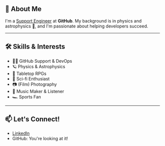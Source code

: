 ## 🚀 About Me

I'm a [Support Engineer](https://docs.github.com/en/enterprise-cloud@latest/support/learning-about-github-support/about-github-support) at **GitHub**. My background is in physics and astrophysics 🔭, and I'm passionate about helping developers succeed.

---

## 🛠️ Skills & Interests

- 🧑‍💻 GitHub Support & DevOps
- 🪐 Physics & Astrophysics
- 🎲 Tabletop RPGs
- 🚀 Sci-fi Enthusiast
- 📷 (Film) Photography
- 🎸 Music Maker & Listener
- 🏎️ Sports Fan

---

## 📫 Let's Connect!

- [LinkedIn](https://www.linkedin.com/in/tmoellers)
- GitHub: You're looking at it!
